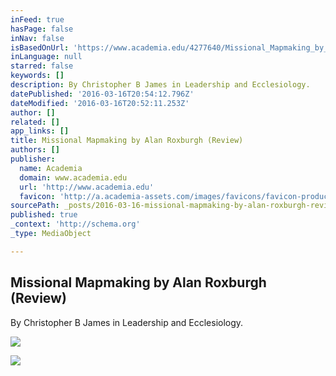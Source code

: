 ```yaml
---
inFeed: true
hasPage: false
inNav: false
isBasedOnUrl: 'https://www.academia.edu/4277640/Missional_Mapmaking_by_Alan_Roxburgh_Review_'
inLanguage: null
starred: false
keywords: []
description: By Christopher B James in Leadership and Ecclesiology.
datePublished: '2016-03-16T20:54:12.796Z'
dateModified: '2016-03-16T20:52:11.253Z'
author: []
related: []
app_links: []
title: Missional Mapmaking by Alan Roxburgh (Review)
authors: []
publisher:
  name: Academia
  domain: www.academia.edu
  url: 'http://www.academia.edu'
  favicon: 'http://a.academia-assets.com/images/favicons/favicon-production.ico'
sourcePath: _posts/2016-03-16-missional-mapmaking-by-alan-roxburgh-review.md
published: true
_context: 'http://schema.org'
_type: MediaObject

---
```

<article style=""><h1>Missional Mapmaking by Alan Roxburgh (Review)</h1><p>By Christopher B James in Leadership and Ecclesiology.</p><img src="http://a.academia-assets.com/images/open-graph-icons/fb-paper.gif" /></article>

![](https://the-grid-user-content.s3-us-west-2.amazonaws.com/15abf2b1-99b4-468b-85f9-4a779af5d53d.jpg)